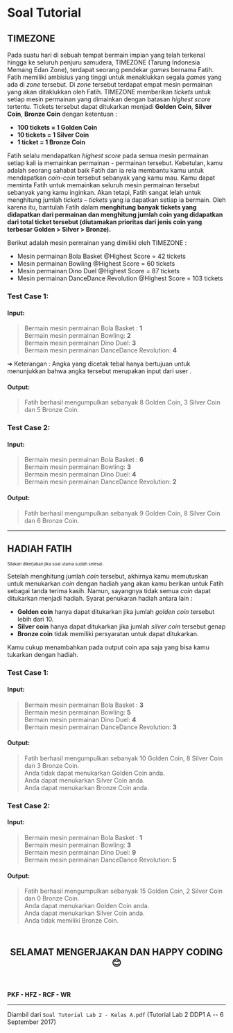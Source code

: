 # Soal Tutorial

## TIMEZONE

Pada suatu hari di sebuah tempat bermain impian yang telah terkenal hingga ke
seluruh penjuru samudera, TIMEZONE (Tarung Indonesia Memang Edan Zone),
terdapat seorang pendekar *games* bernama Fatih. Fatih memiliki ambisius yang tinggi
untuk menaklukkan segala *games* yang ada di *zone* tersebut. Di *zone* tersebut terdapat
empat mesin permainan yang akan ditaklukkan oleh Fatih. TIMEZONE memberikan
*tickets* untuk setiap mesin permainan yang dimainkan dengan batasan *highest score*
tertentu. Tickets tersebut dapat ditukarkan menjadi **Golden Coin**, **Silver Coin**, **Bronze 
Coin** dengan ketentuan :  

- **100 tickets = 1 Golden Coin**
- **10 tickets = 1 Silver Coin**
- **1 ticket = 1 Bronze Coin**

Fatih selalu mendapatkan *highest score* pada semua mesin permainan setiap kali ia
memainkan permainan - permainan tersebut. Kebetulan, kamu adalah seorang sahabat
baik Fatih dan ia rela membantu kamu untuk mendapatkan *coin-coin* tersebut sebanyak
yang kamu mau. Kamu dapat meminta Fatih untuk memainkan seluruh mesin
permainan tersebut sebanyak yang kamu inginkan. Akan tetapi, Fatih sangat lelah
untuk menghitung jumlah *tickets – tickets* yang ia dapatkan setiap ia bermain. Oleh
karena itu, bantulah Fatih dalam **menghitung banyak tickets yang didapatkan dari
permainan dan menghitung jumlah coin yang didapatkan dari total ticket tersebut
(diutamakan prioritas dari jenis coin yang terbesar Golden > Silver > Bronze).**

Berikut adalah mesin permainan yang dimiliki oleh TIMEZONE :
- Mesin permainan Bola Basket @Highest Score = 42 tickets 
- Mesin permainan Bowling @Highest Score = 60 tickets
- Mesin permainan Dino Duel @Highest Score = 87 tickets
- Mesin permainan DanceDance Revolution @Highest Score = 103 tickets

### Test Case 1:
#### Input:

> Bermain mesin permainan Bola Basket : **1**\
> Bermain mesin permainan Bowling: **2**\
> Bermain mesin permainan Dino Duel: **3**\
> Bermain mesin permainan DanceDance Revolution: **4**

➔ Keterangan : Angka yang dicetak tebal hanya bertujuan untuk menunjukkan
bahwa angka tersebut merupakan input dari user .

#### Output:
> Fatih berhasil mengumpulkan sebanyak 8 Golden Coin, 3 Silver Coin dan 5 Bronze
> Coin.

### Test Case 2:
#### Input:

> Bermain mesin permainan Bola Basket : **6**\
> Bermain mesin permainan Bowling: **3**\
> Bermain mesin permainan Dino Duel: **4**\
> Bermain mesin permainan DanceDance Revolution: **2**

#### Output:

> Fatih berhasil mengumpulkan sebanyak 9 Golden Coin, 8 Silver Coin dan 6 Bronze
> Coin.
  
---
## HADIAH FATIH
<sub><sup>Silakan dikerjakan jika soal utama sudah selesai.</sup></sub>

Setelah menghitung jumlah *coin* tersebut, akhirnya kamu memutuskan untuk
menukarkan *coin* dengan hadiah yang akan kamu berikan untuk Fatih sebagai tanda
terima kasih. Namun, sayangnya tidak semua *coin* dapat ditukarkan menjadi hadiah.
Syarat penukaran hadiah antara lain :

- **Golden coin** hanya dapat ditukarkan jika jumlah *golden coin* tersebut lebih dari 10.
- **Silver coin** hanya dapat ditukarkan jika jumlah *silver coin* tersebut genap
- **Bronze coin** tidak memiliki persyaratan untuk dapat ditukarkan.

Kamu cukup menambahkan pada output coin apa saja yang bisa kamu tukarkan
dengan hadiah.

### Test Case 1:
#### Input:

> Bermain mesin permainan Bola Basket : **3**\
> Bermain mesin permainan Bowling: **5**\
> Bermain mesin permainan Dino Duel: **4**\
> Bermain mesin permainan DanceDance Revolution: **3**

#### Output:
> Fatih berhasil mengumpulkan sebanyak 10 Golden Coin, 8 Silver Coin 
> dan 3 Bronze Coin.\
> Anda tidak dapat menukarkan Golden Coin anda.\
> Anda dapat menukarkan Silver Coin anda.\
> Anda dapat menukarkan Bronze Coin anda.

### Test Case 2:
#### Input:

> Bermain mesin permainan Bola Basket : **1**\
> Bermain mesin permainan Bowling: **3**\
> Bermain mesin permainan Dino Duel: **9**\
> Bermain mesin permainan DanceDance Revolution: **5**

#### Output:

> Fatih berhasil mengumpulkan sebanyak 15 Golden Coin, 2 Silver Coin dan 0 Bronze
> Coin.\
> Anda dapat menukarkan Golden Coin anda.\
> Anda dapat menukarkan Silver Coin anda.\
> Anda tidak memiliki Bronze Coin.

<br>

<p style="text-align: center; font-size: 1.5em;"><strong>SELAMAT MENGERJAKAN
DAN HAPPY CODING 😊</strong></p>

<br>

**PKF - HFZ - RCF - WR**

---

Diambil dari `Soal Tutorial Lab 2 - Kelas A.pdf` (Tutorial Lab 2 DDP1 A --
6 September 2017)

